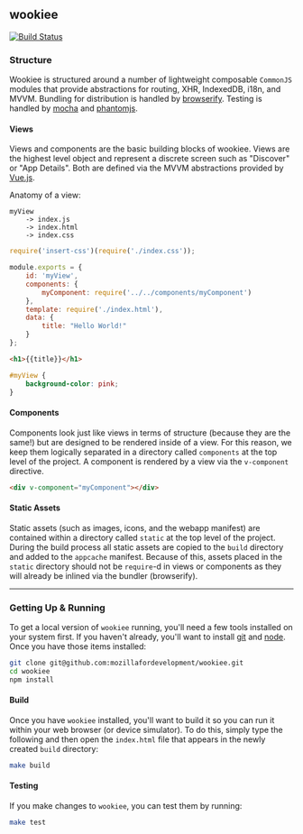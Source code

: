 ## wookiee

[![Build Status](https://travis-ci.org/mozillafordevelopment/wookiee.svg)](https://travis-ci.org/mozillafordevelopment/wookiee)

### Structure
Wookiee is structured around a number of lightweight composable `CommonJS` modules that provide abstractions for routing, XHR, IndexedDB, i18n, and MVVM. Bundling for distribution is handled by [browserify](https://github.com/substack/node-browserify). Testing is handled by [mocha](https://github.com/visionmedia/mocha) and [phantomjs](http://phantomjs.org/).

#### Views
Views and components are the basic building blocks of wookiee. Views are the highest level object and represent a discrete screen such as "Discover" or "App Details". Both are defined via the MVVM abstractions provided by [Vue.js](https://github.com/yyx990803/vue).

Anatomy of a view:
```
myView
    -> index.js
    -> index.html
    -> index.css
```

```js
require('insert-css')(require('./index.css'));

module.exports = {
    id: 'myView',
    components: {
        myComponent: require('../../components/myComponent')
    },
    template: require('./index.html'),
    data: {
        title: "Hello World!"
    }
};
```

```html
<h1>{{title}}</h1>
```

```css
#myView {
    background-color: pink;
}
```

#### Components
Components look just like views in terms of structure (because they are the same!) but are designed to be rendered inside of a view. For this reason, we keep them logically separated in a directory called `components` at the top level of the project. A component is rendered by a view via the `v-component` directive.

```html
<div v-component="myComponent"></div>
```

#### Static Assets
Static assets (such as images, icons, and the webapp manifest) are contained within a directory called `static` at the top level of the project. During the build process all static assets are copied to the `build` directory and added to the `appcache` manifest. Because of this, assets placed in the `static` directory should not be `require`-d in views or components as they will already be inlined via the bundler (browserify).

---

### Getting Up & Running

To get a local version of `wookiee` running, you'll need a few tools installed on your system first. If you haven't already, you'll want to install [git](http://git-scm.com/) and [node](http://nodejs.org/). Once you have those items installed:
```bash
git clone git@github.com:mozillafordevelopment/wookiee.git
cd wookiee
npm install
```

#### Build
Once you have `wookiee` installed, you'll want to build it so you can run it within your web browser (or device simulator). To do this, simply type the following and then open the `index.html` file that appears in the newly created `build` directory:
```bash
make build
```

#### Testing
If you make changes to `wookiee`, you can test them by running:
```bash
make test
```